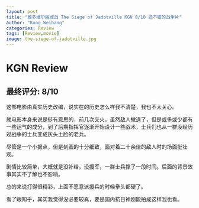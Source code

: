 ```yaml
---
layout: post
title: "雅多维尔围城战 The Siege of Jadotville KGN 8/10 还不错的战争片"
author: "Kong Weihang"
categories: Review
tags: [Review,movie]
image: the-siege-of-jadotville.jpg
---
```


# KGN Review

## 最终评分: 8/10

这部电影由真实历史改编，说实在的历史怎么样我不清楚，我也不太关心。

就电影本身来说是挺有意思的，前几次交火，虽然敌人撤退了，但是或多或少都有一些运气的成分，到了后期指挥官逐渐开始设计一些战术，士兵们也从一群没经历过战争的士兵变成灰头土脸的老兵。

尽管是一个小据点，但是刻画的十分细致，面对着二十余倍的敌人时的场面挺壮观。

剧情比较简单，大概就是没补给，没援军，一群士兵撑了一段时间。后面的背景故事其实不了解也不影响。

总的来说打得很精彩，上面不愿意派援兵的时候拳头都硬了。

看了眼知乎，其实我觉得没必要较真，要是国内抗日神剧能拍成这样我也看。